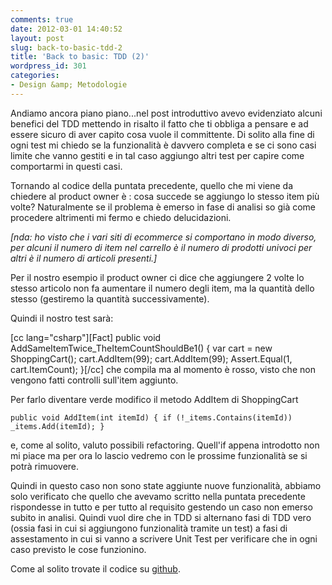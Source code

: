 ```yaml
---
comments: true
date: 2012-03-01 14:40:52
layout: post
slug: back-to-basic-tdd-2
title: 'Back to basic: TDD (2)'
wordpress_id: 301
categories:
- Design &amp; Metodologie
---
```


Andiamo ancora piano piano...nel post introduttivo avevo evidenziato alcuni benefici del TDD mettendo in risalto il fatto che ti obbliga a pensare e ad essere sicuro di aver capito cosa vuole il committente. Di solito alla fine di ogni test mi chiedo se la funzionalità è davvero completa e se ci sono casi limite che vanno gestiti e in tal caso aggiungo altri test per capire come comportarmi in questi casi.

Tornando al codice della puntata precedente, quello che mi viene da chiedere al product owner è : cosa succede se aggiungo lo stesso item più volte? Naturalmente se il problema è emerso in fase di analisi so già come procedere altrimenti mi fermo e chiedo delucidazioni.

_[nda: ho visto che i vari siti di ecommerce si comportano in modo diverso, per alcuni il numero di item nel carrello è il numero di prodotti univoci per altri è il numero di articoli presenti.]_

<!-- more -->

Per il nostro esempio il product owner ci dice che aggiungere 2 volte lo stesso articolo non fa aumentare il numero degli item, ma la quantità dello stesso (gestiremo la quantità successivamente).

Quindi il nostro test sarà:

[cc lang="csharp"][Fact]
public void AddSameItemTwice_TheItemCountShouldBe1()
{
  var cart = new ShoppingCart();
  cart.AddItem(99);
  cart.AddItem(99);
  Assert.Equal(1, cart.ItemCount);
}[/cc]
che compila ma al momento è rosso, visto che non vengono fatti controlli sull'item aggiunto.

Per farlo diventare verde modifico il metodo AddItem di ShoppingCart

`
public void AddItem(int itemId)
{
  if (!_items.Contains(itemId))
    _items.Add(itemId);
}
`

e, come al solito, valuto possibili refactoring. Quell'if appena introdotto non mi piace ma per ora lo lascio vedremo con le prossime funzionalità se si potrà rimuovere.

Quindi in questo caso non sono state aggiunte nuove funzionalità, abbiamo solo verificato che quello che avevamo scritto nella puntata precedente rispondesse in tutto e per tutto al requisito gestendo un caso non emerso subito in analisi. Quindi vuol dire che in TDD si alternano fasi di TDD vero (ossia fasi in cui si aggiungono funzionalità tramite un test) a fasi di assestamento in cui si vanno a scrivere Unit Test per verificare che in ogni caso previsto le cose funzionino.

Come al solito trovate il codice su [github](https://github.com/emadb/TddSerie/).
